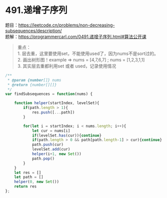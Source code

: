 # 491.递增子序列

题目：https://leetcode.cn/problems/non-decreasing-subsequences/description/    
题解：https://programmercarl.com/0491.递增子序列.html#算法公开课     

> 重点：         
    1. 层去重，这里要使用set，不能使用used了，因为nums不是sort过的。     
    2. 画出树形图！example => nums = [4,7,6,7] ; nums = [1,2,3,1,1]         
    3. 其实层去重都利用set 或者 used，记录使用情况                   

```js
/**
 * @param {number[]} nums
 * @return {number[][]}
 */
var findSubsequences = function(nums) {

    function helper(startIndex, levelSet){
        if(path.length > 1){
            res.push([...path])
        }

        for(let i = startIndex; i < nums.length; i++){
            let cur = nums[i]
            if(levelSet.has(cur)){continue}
            if(path.length > 0 && path[path.length-1] > cur){continue}
            path.push(cur)
            levelSet.add(cur)
            helper(i+1, new Set())
            path.pop()
        }
    }
    let res = []
    let path = []
    helper(0, new Set())
    return res 
};
```

